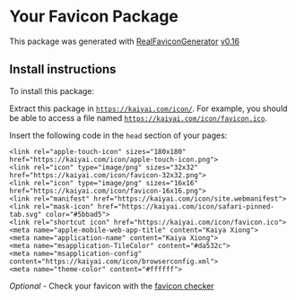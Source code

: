 # Your Favicon Package

This package was generated with [RealFaviconGenerator](https://realfavicongenerator.net/) [v0.16](https://realfavicongenerator.net/change_log#v0.16)

## Install instructions

To install this package:

Extract this package in <code>https://kaiyai.com/icon/</code>. For example, you should be able to access a file named <code>https://kaiyai.com/icon/favicon.ico</code>.

Insert the following code in the `head` section of your pages:

    <link rel="apple-touch-icon" sizes="180x180" href="https://kaiyai.com/icon/apple-touch-icon.png">
    <link rel="icon" type="image/png" sizes="32x32" href="https://kaiyai.com/icon/favicon-32x32.png">
    <link rel="icon" type="image/png" sizes="16x16" href="https://kaiyai.com/icon/favicon-16x16.png">
    <link rel="manifest" href="https://kaiyai.com/icon/site.webmanifest">
    <link rel="mask-icon" href="https://kaiyai.com/icon/safari-pinned-tab.svg" color="#5bbad5">
    <link rel="shortcut icon" href="https://kaiyai.com/icon/favicon.ico">
    <meta name="apple-mobile-web-app-title" content="Kaiya Xiong">
    <meta name="application-name" content="Kaiya Xiong">
    <meta name="msapplication-TileColor" content="#da532c">
    <meta name="msapplication-config" content="https://kaiyai.com/icon/browserconfig.xml">
    <meta name="theme-color" content="#ffffff">

*Optional* - Check your favicon with the [favicon checker](https://realfavicongenerator.net/favicon_checker)